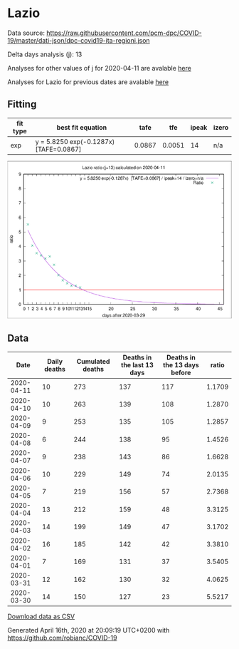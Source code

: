 # Lazio

Data source: https://raw.githubusercontent.com/pcm-dpc/COVID-19/master/dati-json/dpc-covid19-ita-regioni.json

Delta days analysis (j): 13

Analyses for other values of j for 2020-04-11 are avalable [here](../2020-04-11/README.md)

Analyses for Lazio for previous dates are avalable [here](../README.md)

## Fitting 
|fit type|best fit equation|tafe|tfe|ipeak|izero|
|-------|-----|--------|------|---|---|
|exp|y = 5.8250 exp(-0.1287x)  [TAFE=0.0867]|0.0867|0.0051|14|n/a|

![Plot](COVID-19_lazio_j13_2020-04-11.png)

## Data
|Date|Daily deaths|Cumulated deaths|Deaths in the last 13 days|Deaths in the 13 days before|ratio|
|----|----------|-----------|-------|--------------------|-----|
|2020-04-11|10|273|137|117|1.1709|
|2020-04-10|10|263|139|108|1.2870|
|2020-04-09|9|253|135|105|1.2857|
|2020-04-08|6|244|138|95|1.4526|
|2020-04-07|9|238|143|86|1.6628|
|2020-04-06|10|229|149|74|2.0135|
|2020-04-05|7|219|156|57|2.7368|
|2020-04-04|13|212|159|48|3.3125|
|2020-04-03|14|199|149|47|3.1702|
|2020-04-02|16|185|142|42|3.3810|
|2020-04-01|7|169|131|37|3.5405|
|2020-03-31|12|162|130|32|4.0625|
|2020-03-30|14|150|127|23|5.5217|

[Download data as CSV](COVID-19_lazio_j13_2020-04-11.csv)

Generated April 16th, 2020 at 20:09:19 UTC+0200 with https://github.com/robianc/COVID-19
